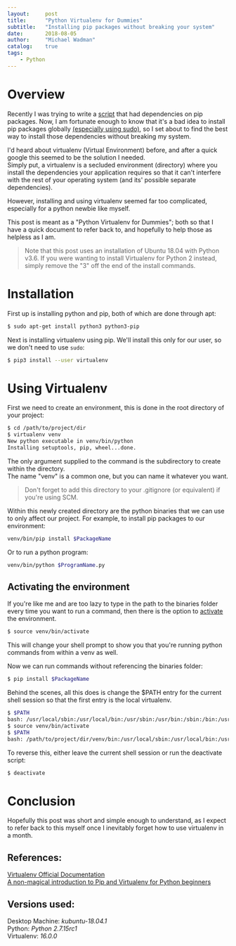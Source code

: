 ```yaml
---
layout:     post
title:      "Python Virtualenv for Dummies"
subtitle:   "Installing pip packages without breaking your system"
date:       2018-08-05
author:     "Michael Wadman"
catalog:    true
tags:
    - Python
---
```


# Overview

Recently I was trying to write a [script](https://gitlab.com/mwadman/artstation-downloader) that had dependencies on pip packages.
Now, I am fortunate enough to know that it's a bad idea to install pip packages globally [(especially](https://askubuntu.com/a/802594)[ using ](https://stackoverflow.com/a/15028735)[sudo)](https://stackoverflow.com/a/47268013), so I set about to find the best way to install those dependencies without breaking my system.

I'd heard about virtualenv (Virtual Environment) before, and after a quick google this seemed to be the solution I needed.  
Simply put, a virtualenv is a secluded environment (directory) where you install the dependencies your application requires so that it can't interfere with the rest of your operating system (and its' possible separate dependencies).

However, installing and using virtualenv seemed far too complicated, especially for a python newbie like myself.

This post is meant as a "Python Virtualenv for Dummies"; both so that I have a quick document to refer back to, and hopefully to help those as helpless as I am.

> Note that this post uses an installation of Ubuntu 18.04 with Python v3.6.
> If you were wanting to install Virtualenv for Python 2 instead, simply remove the "3" off the end of the install commands.

# Installation

First up is installing python and pip, both of which are done through apt:

```bash
$ sudo apt-get install python3 python3-pip
```

Next is installing virtualenv using pip. We'll install this only for our user, so we don't need to use `sudo`:

```bash
$ pip3 install --user virtualenv
```

# Using Virtualenv

First we need to create an environment, this is done in the root directory of your project:

```bash
$ cd /path/to/project/dir
$ virtualenv venv
New python executable in venv/bin/python
Installing setuptools, pip, wheel...done.
```

The only argument supplied to the command is the subdirectory to create within the directory.  
The name "venv" is a common one, but you can name it whatever you want.

> Don't forget to add this directory to your .gitignore (or equivalent) if you're using SCM.

Within this newly created directory are the python binaries that we can use to only affect our project.
For example, to install pip packages to our environment:

```bash
venv/bin/pip install $PackageName
```

Or to run a python program:

```bash
venv/bin/python $ProgramName.py
```

## Activating the environment

If you're like me and are too lazy to type in the path to the binaries folder every time you want to run a command, then there is the option to [activate](https://virtualenv.pypa.io/en/stable/userguide/#activate-script) the environment.  

```bash
$ source venv/bin/activate
```

This will change your shell prompt to show you that you're running python commands from within a venv as well.

Now we can run commands without referencing the binaries folder:

```bash
$ pip install $PackageName
```

Behind the scenes, all this does is change the $PATH entry for the current shell session so that the first entry is the local virtualenv.

```bash
$ $PATH
bash: /usr/local/sbin:/usr/local/bin:/usr/sbin:/usr/bin:/sbin:/bin:/usr/games:/usr/local/games:
$ source venv/bin/activate
$ $PATH
bash: /path/to/project/dir/venv/bin:/usr/local/sbin:/usr/local/bin:/usr/sbin:/usr/bin:/sbin:/bin:/usr/games:/usr/local/games:
```

To reverse this, either leave the current shell session or run the deactivate script:

```bash
$ deactivate
```

# Conclusion

Hopefully this post was short and simple enough to understand, as I expect to refer back to this myself once I inevitably forget how to use virtualenv in a month.

## References:

[Virtualenv Official Documentation](https://virtualenv.pypa.io/en/stable/)  
[A non-magical introduction to Pip and Virtualenv for Python beginners](https://www.dabapps.com/blog/introduction-to-pip-and-virtualenv-python/)

## Versions used:

Desktop Machine: *kubuntu-18.04.1*  
Python: *Python 2.7.15rc1*  
Virtualenv: *16.0.0*
